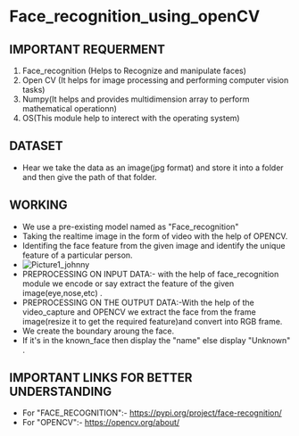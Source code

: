 # Face_recognition_using_openCV
## IMPORTANT REQUERMENT
1. Face_recognition (Helps to Recognize and manipulate faces)
2. Open CV (It helps for image processing and performing computer vision tasks)
3. Numpy(It helps and provides multidimension array to perform mathematical operationn)
4. OS(This module help to interect with the operating system)

## DATASET
* Hear we take the data as an image(jpg format) and store it into a folder and then give the path of that folder. 

## WORKING
* We use a pre-existing model named as "Face_recognition"
* Taking the realtime image in the form of video with the help of OPENCV.
* Identifing the face feature from the given image and identify the unique feature of a particular person.
* ![Picture1_johnny](https://user-images.githubusercontent.com/58131790/156910764-a36ccc29-53ef-4609-a2a7-47b652fe3ab5.png)
* PREPROCESSING ON INPUT DATA:- with the help of face_recognition module we encode or say extract the feature of the given image(eye,nose,etc) .
* PREPROCESSING ON THE OUTPUT DATA:-With the help of the video_capture and OPENCV we extract the face from the frame image(resize it to get the required feature)and convert into RGB frame. 
* We create the boundary aroung the face.
* If it's in the known_face then display the "name" else display "Unknown" .

## IMPORTANT LINKS FOR BETTER UNDERSTANDING
* For "FACE_RECOGNITION":- https://pypi.org/project/face-recognition/
* For "OPENCV":- https://opencv.org/about/
